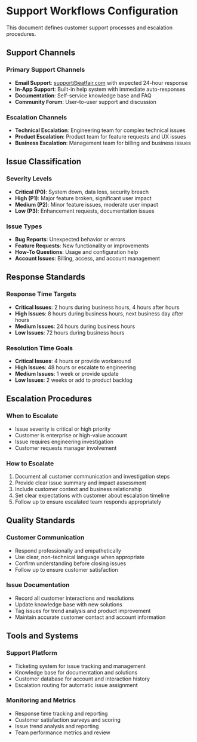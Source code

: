 # Support Workflows Configuration

This document defines customer support processes and escalation procedures.

## Support Channels

### Primary Support Channels
- **Email Support**: support@eatfair.com with expected 24-hour response
- **In-App Support**: Built-in help system with immediate auto-responses
- **Documentation**: Self-service knowledge base and FAQ
- **Community Forum**: User-to-user support and discussion

### Escalation Channels
- **Technical Escalation**: Engineering team for complex technical issues
- **Product Escalation**: Product team for feature requests and UX issues
- **Business Escalation**: Management team for billing and business issues

## Issue Classification

### Severity Levels
- **Critical (P0)**: System down, data loss, security breach
- **High (P1)**: Major feature broken, significant user impact
- **Medium (P2)**: Minor feature issues, moderate user impact  
- **Low (P3)**: Enhancement requests, documentation issues

### Issue Types
- **Bug Reports**: Unexpected behavior or errors
- **Feature Requests**: New functionality or improvements
- **How-To Questions**: Usage and configuration help
- **Account Issues**: Billing, access, and account management

## Response Standards

### Response Time Targets
- **Critical Issues**: 2 hours during business hours, 4 hours after hours
- **High Issues**: 8 hours during business hours, next business day after hours
- **Medium Issues**: 24 hours during business hours
- **Low Issues**: 72 hours during business hours

### Resolution Time Goals
- **Critical Issues**: 4 hours or provide workaround
- **High Issues**: 48 hours or escalate to engineering
- **Medium Issues**: 1 week or provide update
- **Low Issues**: 2 weeks or add to product backlog

## Escalation Procedures

### When to Escalate
- Issue severity is critical or high priority
- Customer is enterprise or high-value account
- Issue requires engineering investigation
- Customer requests manager involvement

### How to Escalate
1. Document all customer communication and investigation steps
2. Provide clear issue summary and impact assessment
3. Include customer context and business relationship
4. Set clear expectations with customer about escalation timeline
5. Follow up to ensure escalated team responds appropriately

## Quality Standards

### Customer Communication
- Respond professionally and empathetically
- Use clear, non-technical language when appropriate
- Confirm understanding before closing issues
- Follow up to ensure customer satisfaction

### Issue Documentation
- Record all customer interactions and resolutions
- Update knowledge base with new solutions
- Tag issues for trend analysis and product improvement
- Maintain accurate customer contact and account information

## Tools and Systems

### Support Platform
- Ticketing system for issue tracking and management
- Knowledge base for documentation and solutions
- Customer database for account and interaction history
- Escalation routing for automatic issue assignment

### Monitoring and Metrics
- Response time tracking and reporting
- Customer satisfaction surveys and scoring
- Issue trend analysis and reporting
- Team performance metrics and review
